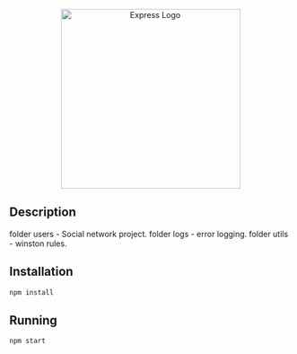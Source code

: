 <p align="center">
  <a href="https://expressjs.com/" target="blank"><img src="http://wanago.io/express.png" width="320" alt="Express Logo" /></a>
</p>

## Description

folder users - Social network project.
folder logs - error logging. 
folder utils - winston rules.

## Installation

```bash
npm install
```

## Running

```bash
npm start
```
